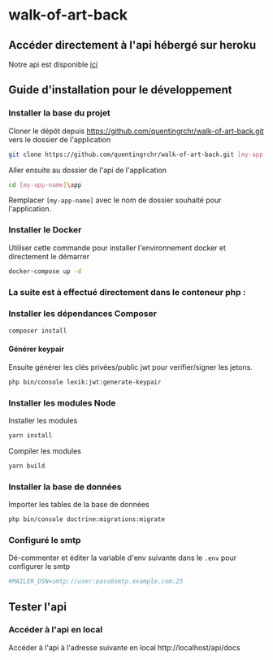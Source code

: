 # walk-of-art-back

## Accéder directement à l'api hébergé sur heroku

Notre api est disponible [ici](https://walk-of-art.herokuapp.com/api/docs)

## Guide d'installation pour le développement

### Installer la base du projet

Cloner le dépôt depuis https://github.com/quentingrchr/walk-of-art-back.git vers le dossier de l'application
```bash
git clone https://github.com/quentingrchr/walk-of-art-back.git [my-app-name]
```

Aller ensuite au dossier de l'api de l'application
```bash
cd [my-app-name]\app
```
Remplacer `[my-app-name]` avec le nom de dossier souhaité pour l'application.

### Installer le Docker

Utiliser cette commande pour installer l'environnement docker et directement le démarrer
```bash
docker-compose up -d
```

### La suite est à effectué directement dans le conteneur php :

### Installer les dépendances Composer

```bash
composer install
```

#### Générer keypair

Ensuite générer les clés privées/public jwt pour verifier/signer les jetons.
``` bash
php bin/console lexik:jwt:generate-keypair
```

### Installer les modules Node

Installer les modules
```bash
yarn install
```

Compiler les modules
```bash
yarn build
```

### Installer la base de données

Importer les tables de la base de données
```bash
php bin/console doctrine:migrations:migrate
```

### Configuré le smtp

Dé-commenter et éditer la variable d'env suivante dans le `.env` pour configurer le smtp
```bash
#MAILER_DSN=smtp://user:pass@smtp.example.com:25
```

## Tester l'api

### Accéder à l'api en local

Accéder à l'api à l'adresse suivante en local
http://localhost/api/docs
